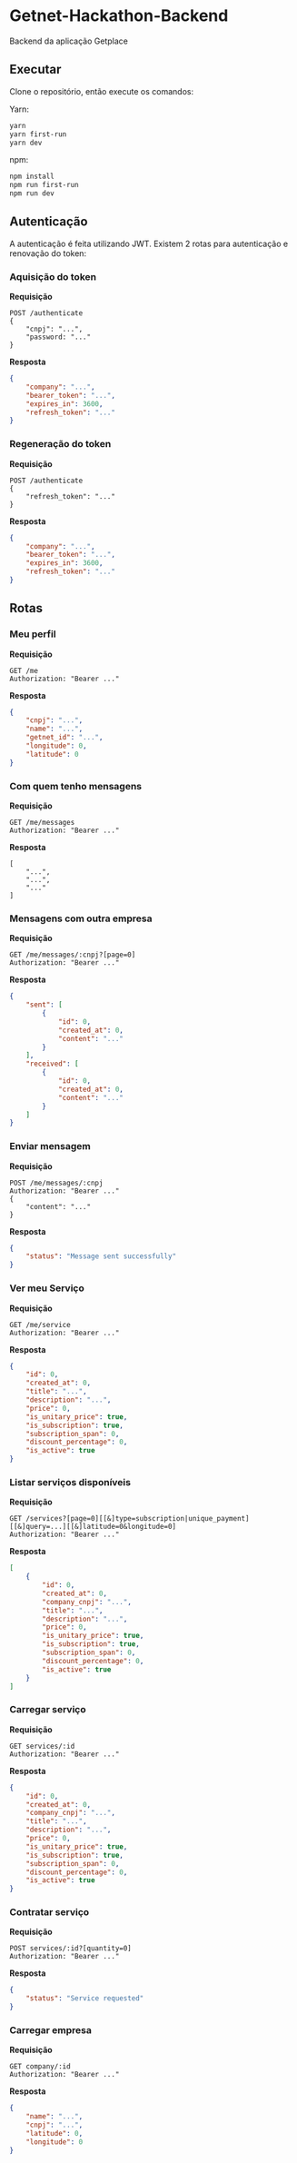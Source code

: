 # Getnet-Hackathon-Backend

Backend da aplicação Getplace

## Executar

Clone o repositório, então execute os comandos:

Yarn:
```bash
yarn
yarn first-run
yarn dev
```
npm:
```bash
npm install
npm run first-run
npm run dev
```

## Autenticação

A autenticação é feita utilizando JWT. Existem 2 rotas para autenticação e renovação do token:

### Aquisição do token

**Requisição**
```
POST /authenticate
{
    "cnpj": "...",
    "password: "..."
}
```
**Resposta**
```json
{
    "company": "...",
    "bearer_token": "...",
    "expires_in": 3600,
    "refresh_token": "..."
}
```

### Regeneração do token

**Requisição**
```
POST /authenticate
{
    "refresh_token": "..."
}
```
**Resposta**
```json
{
    "company": "...",
    "bearer_token": "...",
    "expires_in": 3600,
    "refresh_token": "..."
}
```

## Rotas

### Meu perfil

**Requisição**
```
GET /me
Authorization: "Bearer ..."
```
**Resposta**
```json
{
    "cnpj": "...",
    "name": "...",
    "getnet_id": "...",
    "longitude": 0,
    "latitude": 0
}
```

### Com quem tenho mensagens

**Requisição**
```
GET /me/messages
Authorization: "Bearer ..."
```
**Resposta**
```
[
    "...",
    "...",
    "..."
]
```

### Mensagens com outra empresa

**Requisição**
```
GET /me/messages/:cnpj?[page=0]
Authorization: "Bearer ..."
```
**Resposta**
```json
{
    "sent": [
        {
            "id": 0,
            "created_at": 0,
            "content": "..."
        }
    ],
    "received": [
        {
            "id": 0,
            "created_at": 0,
            "content": "..."
        }
    ]
}
```

### Enviar mensagem

**Requisição**
```
POST /me/messages/:cnpj
Authorization: "Bearer ..."
{
	"content": "..."
}
```
**Resposta**
```json
{
    "status": "Message sent successfully"
}
```

### Ver meu Serviço

**Requisição**
```
GET /me/service
Authorization: "Bearer ..."
```
**Resposta**
```json
{
    "id": 0,
    "created_at": 0,
    "title": "...",
    "description": "...",
    "price": 0,
    "is_unitary_price": true,
    "is_subscription": true,
    "subscription_span": 0,
    "discount_percentage": 0,
    "is_active": true
}
```

### Listar serviços disponíveis

**Requisição**
```
GET /services?[page=0][[&]type=subscription|unique_payment][[&]query=...][[&]latitude=0&longitude=0]
Authorization: "Bearer ..."
```
**Resposta**
```json
[
    {
        "id": 0,
        "created_at": 0,
        "company_cnpj": "...",
        "title": "...",
        "description": "...",
        "price": 0,
        "is_unitary_price": true,
        "is_subscription": true,
        "subscription_span": 0,
        "discount_percentage": 0,
        "is_active": true
    }
]
```

### Carregar serviço

**Requisição**
```
GET services/:id
Authorization: "Bearer ..."
```
**Resposta**
```json
{
    "id": 0,
    "created_at": 0,
    "company_cnpj": "...",
    "title": "...",
    "description": "...",
    "price": 0,
    "is_unitary_price": true,
    "is_subscription": true,
    "subscription_span": 0,
    "discount_percentage": 0,
    "is_active": true
}
```

### Contratar serviço

**Requisição**
```
POST services/:id?[quantity=0]
Authorization: "Bearer ..."
```
**Resposta**
```json
{
    "status": "Service requested"
}
```

### Carregar empresa

**Requisição**
```
GET company/:id
Authorization: "Bearer ..."
```
**Resposta**
```json
{
    "name": "...",
    "cnpj": "...",
    "latitude": 0,
    "longitude": 0
}
```